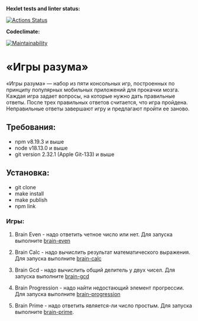 **Hexlet tests and linter status:**

[![Actions Status](https://github.com/ruslanchampion/frontend-project-lvl1/workflows/hexlet-check/badge.svg)](https://github.com/ruslanchampion/frontend-project-lvl1/actions)

**Codeclimate:**

[![Maintainability](https://api.codeclimate.com/v1/badges/a7f857a59e402ea37aa7/maintainability)](https://codeclimate.com/github/ruslanchampion/frontend-project-lvl1/maintainability)

# «Игры разума»

«Игры разума» — набор из пяти консольных игр, построенных по принципу популярных мобильных приложений для прокачки мозга. Каждая игра задает вопросы, на которые нужно дать правильные ответы. После трех правильных ответов считается, что игра пройдена. Неправильные ответы завершают игру и предлагают пройти ее заново.

## Требования:

- npm v8.19.3 и выше
- node v18.13.0 и выше
- git version 2.32.1 (Apple Git-133) и выше

## Установка:

- git clone
- make install
- make publish
- npm link

### Игры:

1. Brain Even - надо ответить четное число или нет. Для запуска выполните [brain-even](https://asciinema.org/a/mlt3Wleut0kgD6VdOlHixJBb6)

2. Brain Calc - надо вычислить результат математического выражения. Для запуска выполните [brain-calc](https://asciinema.org/a/Sd6QmPgw4ehoiLxo2sOVmT0EC)

3. Brain Gcd - надо вычислить общий делитель у двух чисел. Для запуска выполните [brain-gcd](https://asciinema.org/a/V7aUWVb2rGeY9PmpkcpKGCtwQ)

4. Brain Progression - надо найти недостающий элемент прогрессии. Для запуска выполните [brain-progression](https://asciinema.org/a/dXZgMqG30xaa0oUfLtyQX1LVV)

5. Brain Prime - надо ответить является-ли число простым. Для запуска выполните [brain-prime](https://asciinema.org/a/SsrFxcdvtthoFWgANWA1a5lKR).
